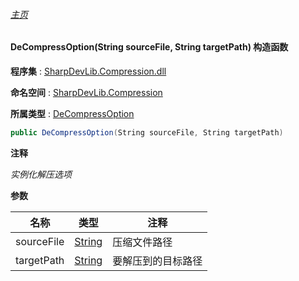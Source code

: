 ###### [主页](./Index.md "主页")

#### DeCompressOption(String sourceFile, String targetPath) 构造函数

**程序集** : [SharpDevLib.Compression.dll](./SharpDevLib.Compression.assembly.md "SharpDevLib.Compression.dll")

**命名空间** : [SharpDevLib.Compression](./SharpDevLib.Compression.namespace.md "SharpDevLib.Compression")

**所属类型** : [DeCompressOption](./SharpDevLib.Compression.DeCompressOption.md "DeCompressOption")

``` csharp
public DeCompressOption(String sourceFile, String targetPath)
```
**注释**

*实例化解压选项*


**参数**

|名称|类型|注释|
|---|---|---|
|sourceFile|[String](https://learn.microsoft.com/en-us/dotnet/api/system.string "String")|压缩文件路径|
|targetPath|[String](https://learn.microsoft.com/en-us/dotnet/api/system.string "String")|要解压到的目标路径|


